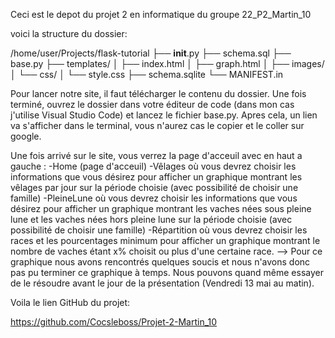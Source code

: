 Ceci est le depot du projet 2 en informatique du groupe 22_P2_Martin_10

voici la structure du dossier:

/home/user/Projects/flask-tutorial
├── __init__.py
├── schema.sql
├── base.py
├── templates/
│   ├── index.html 
│   ├── graph.html
│   ├── images/
│   └── css/
│       └── style.css
├── schema.sqlite
└── MANIFEST.in


Pour lancer notre site, il faut télécharger le contenu du dossier. Une fois terminé, ouvrez le dossier dans votre éditeur de code (dans mon cas j'utilise Visual Studio Code) et lancez le fichier base.py. Apres cela, un lien va s'afficher dans le terminal, vous n'aurez cas le copier et le coller sur google.

Une fois arrivé sur le site, vous verrez la page d'acceuil avec en haut a gauche :
-Home (page d'acceuil)
-Vêlages où vous devrez choisir les informations que vous désirez pour afficher un graphique montrant les vêlages par jour sur la période choisie (avec possibilité de choisir une famille)
-PleineLune où vous devrez choisir les informations que vous désirez pour afficher un graphique montrant les vaches nées sous pleine lune et les vaches nées hors pleine lune sur la période choisie (avec possibilité de choisir une famille)
-Répartition où vous devrez choisir les races et les pourcentages minimum pour afficher un graphique montrant le nombre de vaches étant x% choisit ou plus d'une certaine race. --> Pour ce graphique nous avons rencontrés quelques soucis et nous n'avons donc pas pu terminer ce graphique à temps. Nous pouvons quand même essayer de le résoudre avant le jour de la présentation (Vendredi 13 mai au matin).

Voila le lien GitHub du projet:

https://github.com/Cocsleboss/Projet-2-Martin_10
